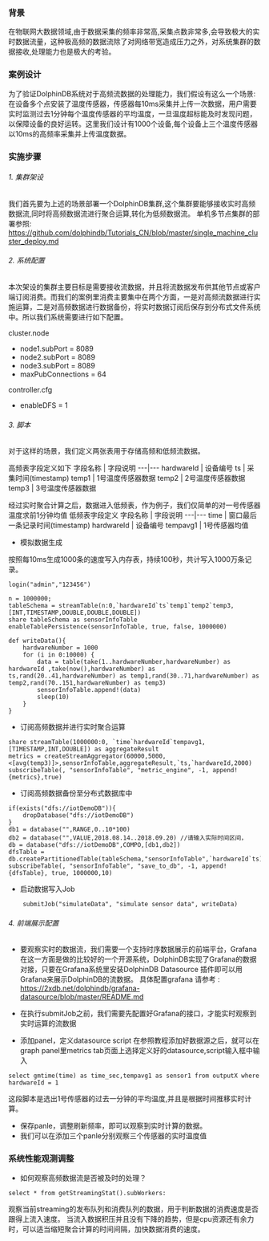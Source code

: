 ### 背景

在物联网大数据领域,由于数据采集的频率非常高,采集点数非常多,会导致极大的实时数据流量，这种极高频的数据流除了对网络带宽造成压力之外，对系统集群的数据接收,处理能力也是极大的考验。

### 案例设计

为了验证DolphinDB系统对于高频流数据的处理能力，我们假设有这么一个场景: 在设备多个点安装了温度传感器，传感器每10ms采集并上传一次数据，用户需要实时监测过去1分钟每个温度传感器的平均温度，一旦温度超标能及时发现问题，以保障设备的良好运转。这里我们设计有1000个设备,每个设备上三个温度传感器以10ms的高频率采集并上传温度数据。

### 实施步骤

###### 1. 集群架设

我们首先要为上述的场景部署一个DolphinDB集群,这个集群要能够接收实时高频数据流,同时将高频数据流进行聚合运算,转化为低频数据流。
    单机多节点集群的部署参照: 
    https://github.com/dolphindb/Tutorials_CN/blob/master/single_machine_cluster_deploy.md

###### 2. 系统配置
本次架设的集群主要目标是需要接收流数据，并且将流数据发布供其他节点或客户端订阅消费。而我们的案例里消费主要集中在两个方面，一是对高频流数据进行实施运算，二是对高频数据进行数据备份，将实时数据订阅后保存到分布式文件系统中。所以我们系统需要进行如下配置。

cluster.node

* node1.subPort = 8089
* node2.subPort = 8089
* node3.subPort = 8089
* maxPubConnections = 64

controller.cfg

* enableDFS = 1
###### 3. 脚本
对于这样的场景，我们定义两张表用于存储高频和低频流数据。

高频表字段定义如下
字段名称 | 字段说明
---|---
hardwareId | 设备编号
ts | 采集时间(timestamp)
temp1 | 1号温度传感器数据
temp2 | 2号温度传感器数据
temp3 | 3号温度传感器数据

经过实时聚合计算之后，数据进入低频表，作为例子，我们仅简单的对一号传感器温度求前1分钟均值
低频表字段定义
字段名称 | 字段说明
---|---
time | 窗口最后一条记录时间(timestamp)
hardwareId | 设备编号
tempavg1 | 1号传感器均值

* 模拟数据生成
 
按照每10ms生成1000条的速度写入内存表，持续100秒，共计写入1000万条记录。
```
login("admin","123456")

n = 1000000;
tableSchema = streamTable(n:0,`hardwareId`ts`temp1`temp2`temp3,[INT,TIMESTAMP,DOUBLE,DOUBLE,DOUBLE])
share tableSchema as sensorInfoTable
enableTablePersistence(sensorInfoTable, true, false, 1000000)

def writeData(){
	hardwareNumber = 1000
	for (i in 0:10000) {
		data = table(take(1..hardwareNumber,hardwareNumber) as hardwareId ,take(now(),hardwareNumber) as ts,rand(20..41,hardwareNumber) as temp1,rand(30..71,hardwareNumber) as temp2,rand(70..151,hardwareNumber) as temp3)
		sensorInfoTable.append!(data)
		sleep(10)
	}
}
```

* 订阅高频数据并进行实时聚合运算
 
```
share streamTable(1000000:0, `time`hardwareId`tempavg1, [TIMESTAMP,INT,DOUBLE]) as aggregateResult
metrics = createStreamAggregator(60000,5000,<[avg(temp3)]>,sensorInfoTable,aggregateResult,`ts,`hardwareId,2000) 
subscribeTable(, "sensorInfoTable", "metric_engine", -1, append!{metrics},true)
```

* 订阅高频数据备份至分布式数据库中
```
if(exists("dfs://iotDemoDB")){
	dropDatabase("dfs://iotDemoDB")
}
db1 = database("",RANGE,0..10*100)
db2 = database("",VALUE,2018.08.14..2018.09.20) //请输入实际时间区间，
db = database("dfs://iotDemoDB",COMPO,[db1,db2])
dfsTable = db.createPartitionedTable(tableSchema,"sensorInfoTable",`hardwareId`ts)
subscribeTable(, "sensorInfoTable", "save_to_db", -1, append!{dfsTable}, true, 1000000,10)
```


* 启动数据写入Job
```
    submitJob("simulateData", "simulate sensor data", writeData)
```

###### 4. 前端展示配置

* 要观察实时的数据流，我们需要一个支持时序数据展示的前端平台，Grafana在这一方面是做的比较好的一个开源系统，DolphinDB实现了Grafana的数据对接，只要在Grafana系统里安装DolphinDB Datasource 插件即可以用Grafana来展示DolphinDB的流数据。
具体配置grafana 请参考 :   https://2xdb.net/dolphindb/grafana-datasource/blob/master/README.md

* 在执行submitJob之前，我们需要先配置好Grafana的接口，才能实时观察到实时运算的流数据

* 添加panel，定义datasource script
  在参照教程添加好数据源之后，就可以在graph panel里metrics tab页面上选择定义好的datasource,script输入框中输入
```
select gmtime(time) as time_sec,tempavg1 as sensor1 from outputX where hardwareId = 1
```
这段脚本是选出1号传感器的过去一分钟的平均温度,并且是根据时间推移实时计算。

* 保存panle，调整刷新频率，即可以观察到实时计算的数据。
* 我们可以在添加三个panle分别观察三个传感器的实时温度值

### 系统性能观测调整

* 如何观察高频数据流是否被及时的处理？
```
select * from getStreamingStat().subWorkers:
```
观察当前streaming的发布队列和消费队列的数据，用于判断数据的消费速度是否跟得上流入速度。
当流入数据积压并且没有下降的趋势，但是cpu资源还有余力时，可以适当缩短聚合计算的时间间隔，加快数据消费的速度。